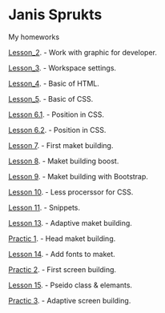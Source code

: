 # Janis Sprukts
My homeworks

[Lesson_2](janissweb.github.io/lesson_2/img/).     - Work with graphic for developer.

[Lesson_3](janissweb.github.io/lesson_3/img/).     - Workspace settings.

[Lesson_4](https://janissweb.github.io/Lesson_4/).     - Basic of HTML.

[Lesson_5](https://janissweb.github.io/Lesson_5/).     - Basic of CSS.

[Lesson 6.1](https://janissweb.github.io/Lesson_6.1/). - Position in CSS.

[Lesson 6.2](https://janissweb.github.io/Lesson_6.2/). - Position in CSS.

[Lesson 7](https://janissweb.github.io/Lesson_7/). - First maket building.

[Lesson 8](https://janissweb.github.io/Lesson_8/). - Maket building boost.

[Lesson 9](https://janissweb.github.io/Lesson_9/). - Maket building with Bootstrap.

[Lesson 10](https://janissweb.github.io/lesson_10/). - Less procerssor for CSS.

[Lesson 11](https://janissweb.github.io/lesson_11/). - Snippets.

[Lesson 13](https://janissweb.github.io/Lesson_13/). - Adaptive maket building.

[Practic 1](https://janissweb.github.io/Practic_1/). - Head maket building.

[Lesson 14](https://janissweb.github.io/Lesson_14/). - Add fonts to maket.

[Practic 2](https://janissweb.github.io/Practic_2/). - First screen building.

[Lesson 15](https://janissweb.github.io/Lesson_15/). - Pseido class & elemants.

[Practic 3](https://janissweb.github.io/Practic_3/). - Adaptive screen building.
